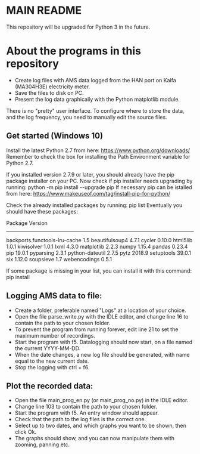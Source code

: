 # MAIN README

This repository will be upgraded for Python 3 in the future.

About the programs in this repository
=====================================
* Create log files with AMS data logged from the HAN port on Kaifa (MA304H3E) electricity meter.
* Save the files to disk on PC.
* Present the log data graphically with the Python matplotlib module.

There is no "pretty" user interface. To configure where to store the data, and the log frequency, you need to manually edit the source files.

Get started (Windows 10)
------------------------
Install the latest Python 2.7 from here: https://www.python.org/downloads/
Remember to check the box for installing the Path Environment variable for Python 2.7.

If you installed version 2.7.9 or later, you should already have the pip package installer on your PC.
Now check if pip installer needs upgrading by running: python -m pip install --upgrade pip
If necessary pip can be istalled from here: https://www.makeuseof.com/tag/install-pip-for-python/

Check the already installed packages by running: pip list
Eventually you should have these packages:

Package                       Version
----------------------------- -------
backports.functools-lru-cache 1.5
beautifulsoup4                4.7.1
cycler                        0.10.0
html5lib                      1.0.1
kiwisolver                    1.0.1
lxml                          4.3.0
matplotlib                    2.2.3
numpy                         1.15.4
pandas                        0.23.4
pip                           19.0.1
pyparsing                     2.3.1
python-dateutil               2.7.5
pytz                          2018.9
setuptools                    39.0.1
six                           1.12.0
soupsieve                     1.7
webencodings                  0.5.1

If some package is missing in your list, you can install it with this command: pip install <package name>

Logging AMS data to file:
-------------------------
* Create a folder, preferable named "Logs" at a location of your choice.
* Open the file parse_write.py with the IDLE editor, and change line 16 to contain the path to your chosen folder.
* To prevent the program from running forever, edit line 21 to set the maximum number of recordings.
* Start the program with f5. Datalogging should now start, on a file named the current YYYY-MM-DD.
* When the date changes, a new log file should be generated, with name equal to the new current date.
* Stop the logging with ctrl + f6.

Plot the recorded data:
-----------------------
* Open the file main_prog_en.py (or main_prog_no.py) in the IDLE editor.
* Change line 103 to contain the path to your chosen folder.
* Start the program with f5. An entry window should appear.
* Check that the path to the log files is the correct one.
* Select up to two dates, and which graphs you want to be shown, then click Ok.
* The graphs should show, and you can now manipulate them with zooming, panning etc.
